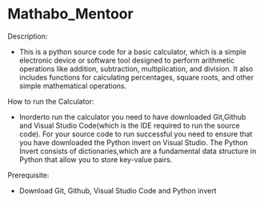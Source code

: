 # Mathabo_Mentoor
 Description:

 - This is a python source code for a basic calculator, which is a simple electronic device or software tool designed to perform arithmetic operations like addition, subtraction, multiplication, and division. It also includes functions for calculating percentages, square roots, and other simple mathematical operations.

 How to run the Calculator:

- Inorderto run the calculator you need to have downloaded Git,Github and Visual Studio Code(which is the IDE required to run the source code). For your source code to run successful you need to ensure that you have downloaded the Python invert on Visual Studio. The Python Invert consists of dictionaries,which are a fundamental data structure in Python that allow you to store key-value pairs.

 Prerequisite:
 - Download Git, Github, Visual Studio Code and Python invert
